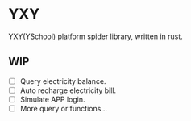# YXY
YXY(YSchool) platform spider library, written in rust.

## WIP
- [ ] Query electricity balance.
- [ ] Auto recharge electricity bill.
- [ ] Simulate APP login.
- [ ] More query or functions...